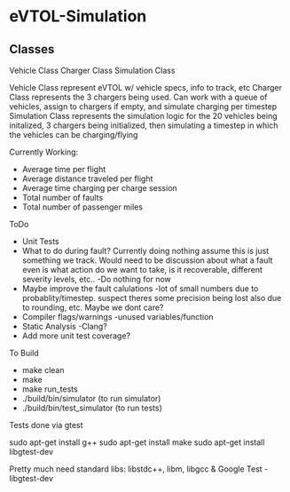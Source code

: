 # eVTOL-Simulation

Classes
---------
Vehicle Class
Charger Class
Simulation Class

Vehicle Class represent eVTOL w/ vehicle specs, info to track, etc
Charger Class represents the 3 chargers being used. Can work with a queue of vehicles, assign to chargers if empty, and simulate charging per timestep
Simulation Class represents the simulation logic for the 20 vehicles being initalized, 3 chargers being initialized, then simulating a timestep in which the vehicles can be charging/flying

Currently Working:
- Average time per flight
- Average distance traveled per flight
- Average time charging per charge session
- Total number of faults
- Total number of passenger miles


ToDo
- Unit Tests
- What to do during fault? Currently doing nothing assume this is just something we track. Would need to be discussion about what a fault even is
    what action do we want to take, is it recoverable, different severity levels, etc..
    -Do nothing for now
- Maybe improve the fault calulations
    -lot of small numbers due to probablity/timestep. suspect theres some precision being lost also due to rounding, etc. Maybe we dont care?
- Compiler flags/warnings
    -unused variables/function
- Static Analysis 
    -Clang?
- Add more unit test coverage? 

To Build
- make clean
- make
- make run_tests
- ./build/bin/simulator (to run simulator)
- ./build/bin/test_simulator (to run tests)

Tests done via gtest

sudo apt-get install g++
sudo apt-get install make
sudo apt-get install libgtest-dev

Pretty much need standard libs: libstdc++, libm, libgcc &
Google Test - libgtest-dev